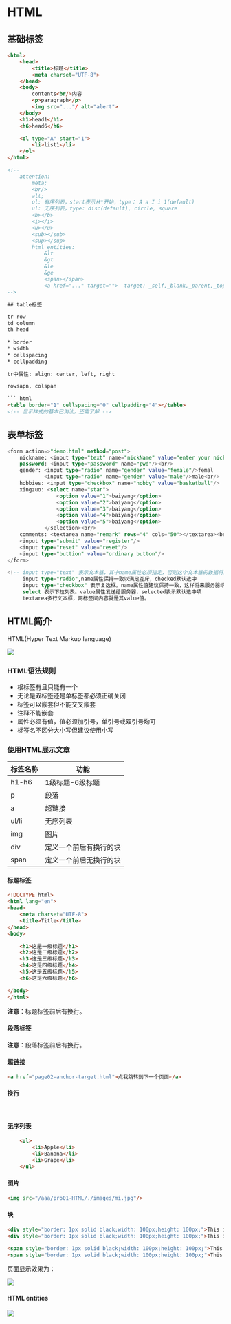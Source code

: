 # HTML

## 基础标签

``` html
<html>
    <head>
        <title>标题</title>
        <meta charset="UTF-8">
    </head>
    <body>
        contents<br/>内容
        <p>paragraph</p>
        <img src="..."/ alt="alert">
    </body>
    <h1>head1</h1>
    <h6>head6</h6>

    <ol type="A" start="1">
        <li>list1</li>
    </ol>
</html>

<!--
    attention:
        meta;
        <br/>
        alt;
        ol: 有序列表，start表示从*开始，type： A a I i 1(default)
        ul: 无序列表，type: disc(default), circle, square
        <b></b>
        <i></i>
        <u></u>
        <sub></sub>
        <sup></sup>
        html entities:
            &lt
            &gt
            &le
            &ge
            <span></span>
            <a href="..." target="">  target: _self,_blank,_parent,_top
-->

## table标签

tr row
td column
th head

* border
* width
* cellspacing
* cellpadding 

tr中属性: align: center, left, right

rowsapn, colspan

``` html
<table border="1" cellspacing="0" cellpadding="4"></table>
<!-- 显示样式的基本已淘汰，还需了解 -->
```

## 表单标签

``` sql
<form action=>"demo.html" method="post">
    nickname: <input type="text" name="nickName" value="enter your nickname"/><br/>
    password: <input type="password" name="pwd"/><br/>
    gender: <input type="radio" name="gender" value="female"/>femal
            <input type="radio" name="gender" value="male"/>male<br/>
    hobbies: <input type="checkbox" name="hobby" value="basketball"/>
    xingzuo: <select name="star">
                <option value="1">baiyang</option>
                <option value="2">baiyang</option>
                <option value="3">baiyang</option>
                <option value="4">baiyang</option>
                <option value="5">baiyang</option>
            </selection><br/>
    comments: <textarea name="remark" rows="4" cols="50"></textarea><br/>
    <input type="submit" value="register"/>
    <input type="reset" value="reset"/>
    <input type="buttion" value="ordinary button"/>
</form>

<!-- input type="text" 表示文本框，其中name属性必须指定，否则这个文本框的数据将来不会发送到服务器>
     input type="radio",name属性保持一致以满足互斥，checked默认选中
     input type="checkbox" 表示复选框。name属性值建议保持一致，这样将来服务器端获取值的时候是一个数组
     select 表示下拉列表。value属性发送给服务器，selected表示默认选中项
     textarea多行文本框，两标签间内容就是其value值。
```

























































## HTML简介

HTML(Hyper Text Markup language)

![](images/2022-04-26-16-25-19.png)

### HTML语法规则

* 根标签有且只能有一个
* 无论是双标签还是单标签都必须正确关闭
* 标签可以嵌套但不能交叉嵌套
* 注释不能嵌套
* 属性必须有值，值必须加引号，单引号或双引号均可
* 标签名不区分大小写但建议使用小写

### 使用HTML展示文章

| 标签名称 | 功能                   |
| -------- | ---------------------- |
| h1-h6    | 1级标题-6级标题        |
| p        | 段落                   |
| a        | 超链接                 |
| ul/li    | 无序列表               |
| img      | 图片                   |
| div      | 定义一个前后有换行的块 |
| span     | 定义一个前后无换行的块 |

#### 标题标签

```html
<!DOCTYPE html>
<html lang="en">
<head>
    <meta charset="UTF-8">
    <title>Title</title>
</head>
<body>

    <h1>这是一级标题</h1>
    <h2>这是二级标题</h2>
    <h3>这是三级标题</h3>
    <h4>这是四级标题</h4>
    <h5>这是五级标题</h5>
    <h6>这是六级标题</h6>

</body>
</html>
```

**注意**：标题标签前后有换行。

#### 段落标签

**注意**：段落标签前后有换行。

#### 超链接

```html
<a href="page02-anchor-target.html">点我跳转到下一个页面</a>
```

#### 换行

<br/>

#### 无序列表

```html
    <ul>
        <li>Apple</li>
        <li>Banana</li>
        <li>Grape</li>
    </ul>
```

#### 图片

```html
<img src="/aaa/pro01-HTML/./images/mi.jpg"/>
```
#### 块

```html
<div style="border: 1px solid black;width: 100px;height: 100px;">This is a div block</div>
<div style="border: 1px solid black;width: 100px;height: 100px;">This is a div block</div>

<span style="border: 1px solid black;width: 100px;height: 100px;">This is a span block</span>
<span style="border: 1px solid black;width: 100px;height: 100px;">This is a span block</span>
```

页面显示效果为：

![](images/2022-04-26-17-00-01.png)

#### HTML entities

![](images/2022-04-26-17-00-49.png)


